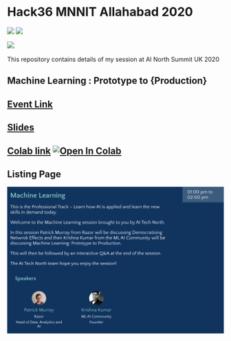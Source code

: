 # Hack36 MNNIT Allahabad 2020 

[![](https://img.shields.io/github/license/sourcerer-io/hall-of-fame.svg?colorB=ff0000)](https://github.com/KrishnaKumarTiwari/talks/blob/master/LICENSE.md)
[![](https://img.shields.io/badge/badge-Krishna--Kumar--Tiwari-brightgreen)](https://www.linkedin.com/in/agentkk/)


[![](https://sourcerer.io/fame/KrishnaKumarTiwari/KrishnaKumarTiwari/talks/images/0)](https://ml-ai.in)


This repository contains details of my session at AI North Summit UK 2020

## Machine Learning : Prototype to {Production}

## [Event Link](https://www.aitechnorth.uk/ai-tech-north-2020)

## [Slides](https://docs.google.com/presentation/d/1cJA6_RV_NnrsSqEQLZOSWyK4C1YFekfybU5l48W2kgg/edit?usp=sharing)

## [Colab link](https://colab.research.google.com/drive/10oFO1Nus7x9a0v2NFtgkgAvuMDb05Edd?authuser=1#scrollTo=pKiRcnHVHiLB) [![Open In Colab](https://colab.research.google.com/assets/colab-badge.svg)](https://colab.research.google.com/drive/10oFO1Nus7x9a0v2NFtgkgAvuMDb05Edd)

## Listing Page 

![Screenshot](ainorth-listing.png)
